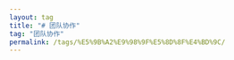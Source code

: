 ```yaml
---
layout: tag
title: "# 团队协作"
tag: "团队协作"
permalink: /tags/%E5%9B%A2%E9%98%9F%E5%8D%8F%E4%BD%9C/
---
```

